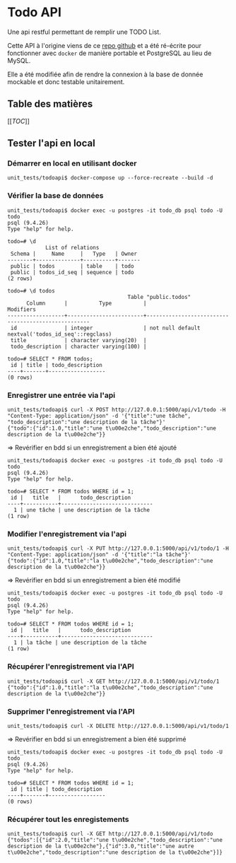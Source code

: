 # Todo API

Une api restful permettant de remplir une TODO List.

Cette API à l'origine viens de ce [repo github](https://github.com/paulodhiambo/flaskcrudapi) et a été ré-écrite pour fonctionner avec `docker` de manière portable et PostgreSQL au lieu de MySQL.

Elle a été modifiée afin de rendre la connexion à la base de donnée mockable et donc testable unitairement.

## Table des matières

[[_TOC_]]

## Tester l'api en local

### Démarrer en local en utilisant docker

```shell
unit_tests/todoapi$ docker-compose up --force-recreate --build -d
```

### Vérifier la base de données

```shell
unit_tests/todoapi$ docker exec -u postgres -it todo_db psql todo -U todo
psql (9.4.26)
Type "help" for help.

todo=# \d
            List of relations
 Schema |     Name     |   Type   | Owner 
--------+--------------+----------+-------
 public | todos        | table    | todo
 public | todos_id_seq | sequence | todo
(2 rows)

todo=# \d todos
                                      Table "public.todos"
      Column      |          Type          |                     Modifiers                      
------------------+------------------------+----------------------------------------------------
 id               | integer                | not null default nextval('todos_id_seq'::regclass)
 title            | character varying(20)  | 
 todo_description | character varying(100) | 

todo=# SELECT * FROM todos;
 id | title | todo_description 
----+-------+------------------
(0 rows)
```

### Enregistrer une entrée via l'api

```shell
unit_tests/todoapi$ curl -X POST http://127.0.0.1:5000/api/v1/todo -H "Content-Type: application/json" -d '{"title":"une tâche", "todo_description":"une description de la tâche"}'
{"todo":{"id":1.0,"title":"une t\u00e2che","todo_description":"une description de la t\u00e2che"}}
```

=> Revérifier en bdd si un enregistrement a bien été ajouté

```shell
unit_tests/todoapi$ docker exec -u postgres -it todo_db psql todo -U todo
psql (9.4.26)
Type "help" for help.

todo=# SELECT * FROM todos WHERE id = 1;
 id |   title   |      todo_description       
----+-----------+-----------------------------
  1 | une tâche | une description de la tâche
(1 row)
```

### Modifier l'enregistrement via l'api

```shell
unit_tests/todoapi$ curl -X PUT http://127.0.0.1:5000/api/v1/todo/1 -H "Content-Type: application/json" -d '{"title":"la tâche"}'
{"todo":{"id":1.0,"title":"la t\u00e2che","todo_description":"une description de la t\u00e2che"}}
```

=> Revérifier en bdd si un enregistrement a bien été modifié

```shell
unit_tests/todoapi$ docker exec -u postgres -it todo_db psql todo -U todo
psql (9.4.26)
Type "help" for help.

todo=# SELECT * FROM todos WHERE id = 1;
 id |   title   |      todo_description       
----+-----------+-----------------------------
  1 | la tâche | une description de la tâche
(1 row)
```

### Récupérer l'enregistrement via l'API

```shell
unit_tests/todoapi$ curl -X GET http://127.0.0.1:5000/api/v1/todo/1
{"todo":{"id":1.0,"title":"la t\u00e2che","todo_description":"une description de la t\u00e2che"}}
```

### Supprimer l'enregistrement via l'API

```shell
unit_tests/todoapi$ curl -X DELETE http://127.0.0.1:5000/api/v1/todo/1
```

=> Revérifier en bdd si un enregistrement a bien été supprimé

```shell
unit_tests/todoapi$ docker exec -u postgres -it todo_db psql todo -U todo
psql (9.4.26)
Type "help" for help.

todo=# SELECT * FROM todos WHERE id = 1;
 id | title | todo_description 
----+-------+------------------
(0 rows)
```

### Récupérer tout les enregistements

```shell
unit_tests/todoapi$ curl -X GET http://127.0.0.1:5000/api/v1/todo
{"todos":[{"id":2.0,"title":"une t\u00e2che","todo_description":"une description de la t\u00e2che"},{"id":3.0,"title":"une autre t\u00e2che","todo_description":"une description de la t\u00e2che"}]}
```
